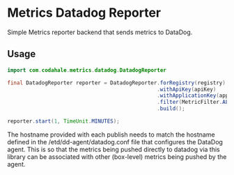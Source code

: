 # Metrics Datadog Reporter
Simple Metrics reporter backend that sends metrics to DataDog.

## Usage

~~~java
import com.codahale.metrics.datadog.DatadogReporter

final DatadogReporter reporter = DatadogReporter.forRegistry(registry)
                                                .withApiKey(apiKey)
                                                .withApplicationKey(applicationKey)
                                                .filter(MetricFilter.ALL)
                                                .build();

reporter.start(1, TimeUnit.MINUTES);
~~~

The hostname provided with each publish needs to match the hostname defined in the /etd/dd-agent/datadog.conf file
that configures the DataDog agent.  This is so that the metrics being pushed directly to datadog via this library
can be associated with other (box-level) metrics being pushed by the agent.
